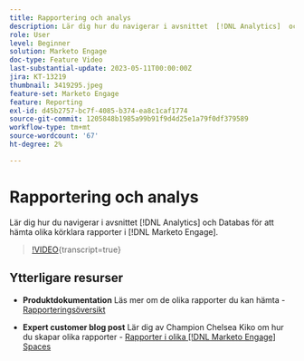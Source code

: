 ```yaml
---
title: Rapportering och analys
description: Lär dig hur du navigerar i avsnittet  [!DNL Analytics]  och Databas för att hämta olika körklara rapporter i  [!DNL Marketo Engage].
role: User
level: Beginner
solution: Marketo Engage
doc-type: Feature Video
last-substantial-update: 2023-05-11T00:00:00Z
jira: KT-13219
thumbnail: 3419295.jpeg
feature-set: Marketo Engage
feature: Reporting
exl-id: d45b2757-bc7f-4085-b374-ea8c1caf1774
source-git-commit: 1205848b1985a99b91f9d4d25e1a79f0df379589
workflow-type: tm+mt
source-wordcount: '67'
ht-degree: 2%

---
```


# Rapportering och analys

Lär dig hur du navigerar i avsnittet [!DNL Analytics] och Databas för att hämta olika körklara rapporter i [!DNL Marketo Engage].

>[!VIDEO](https://video.tv.adobe.com/v/3446424/?learn=on&captions=swe){transcript=true}

## Ytterligare resurser

* **Produktdokumentation**
Läs mer om de olika rapporter du kan hämta - [Rapporteringsöversikt](https://experienceleague.adobe.com/docs/marketo/using/product-docs/reporting/reporting-overview.html?lang=sv-SE&amp;sdid=M7K4SLTS&amp;mv=email&amp;mv2=instreml)

* **Expert customer blog post**
Lär dig av Champion Chelsea Kiko om hur du skapar olika rapporter - [Rapporter i olika  [!DNL Marketo Engage] Spaces](https://nation.marketo.com/t5/product-blogs/how-marketo-champion-chelsea-kiko-reports-in-various-marketo/ba-p/242627)
